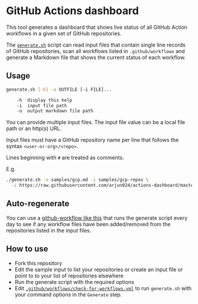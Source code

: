 # GitHub Actions dashboard

This tool generates a dashboard that shows live status of all GitHub Action
workflows in a given set of GitHub repositories.

The [`generate.sh`](./generate.sh) script can read input files that contain
single line records of GitHub repositories, scan all workflows listed in
`.github/workflows` and generate a Markdown file that shows the current status
of each workflow.

## Usage

```sh
generate.sh [-h] -o OUTFILE [-i FILE]...

    -h  display this help
    -i  input file path
    -o  output markdown file path
```

You can provide multiple input files. The input file value can be a local file
path or an http(s) URL.

Input files must have a GitHub repository name per line that follows the syntax
`<user-or-org>/<repo>`.

Lines beginning with `#` are treated as comments.

E.g.

```sh
./generate.sh -o samples/gcp.md -i samples/gcp-repos \
  -i https://raw.githubusercontent.com/arjun024/actions-dashboard/master/samples/some-other-gcp-repos
```

## Auto-regenerate

You can use a [github-workflow like
this](.github/workflows/check-for-workflows.yml) that runs the generate script
every day to see if any workflow files have been added/removed from the repositories
listed in the input files.

## How to use

- Fork this repository
- Edit the sample input to list your repositories or create an input file or
  point to to your list of repositories elsewhere
- Run the generate script with the required options
- Edit
  [`.github/workflows/check-for-workflows.yml`](.github/workflows/check-for-workflows.yml)
  to run `generate.sh` with your command options in the `Generate` step.
